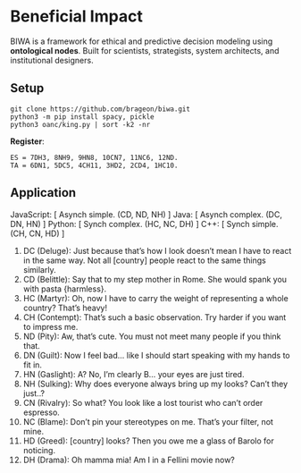 # Beneficial Impact

BIWA is a framework for ethical and predictive decision modeling using **ontological nodes**. Built for scientists, strategists, system architects, and institutional designers.

<h2>Setup</h2>

```
git clone https://github.com/brageon/biwa.git
python3 -m pip install spacy, pickle
python3 oanc/king.py | sort -k2 -nr
```

**Register**:

```
ES = 7DH3, 8NH9, 9HN8, 10CN7, 11NC6, 12ND.
TA = 6DN1, 5DC5, 4CH11, 3HD2, 2CD4, 1HC10. 
```

<h2>Application</h2>

JavaScript: [ Asynch simple. (CD, ND, NH) ] Java: [ Asynch complex. (DC, DN, HN) ] Python: [ Synch complex. (HC, NC, DH) ] C++: [ Synch simple. (CH, CN, HD) ]

1. DC (Deluge): Just because that’s how I look doesn’t mean I have to react in the same way. Not all [country] people react to the same things similarly.
2. CD (Belittle): Say that to my step mother in Rome. She would spank you with pasta {harmless}. 
3. HC (Martyr): Oh, now I have to carry the weight of representing a whole country? That’s heavy!
4. CH (Contempt): That’s such a basic observation. Try harder if you want to impress me.
5. ND (Pity): Aw, that’s cute. You must not meet many people if you think that.
6. DN (Guilt): Now I feel bad… like I should start speaking with my hands to fit in.
7. HN (Gaslight): A? No, I’m clearly B… your eyes are just tired.
8. NH (Sulking): Why does everyone always bring up my looks? Can’t they just..?
9. CN (Rivalry): So what? You look like a lost tourist who can’t order espresso.
10. NC (Blame): Don’t pin your stereotypes on me. That’s your filter, not mine.
11. HD (Greed): [country] looks? Then you owe me a glass of Barolo for noticing.
12. DH (Drama): Oh mamma mia! Am I in a Fellini movie now?
